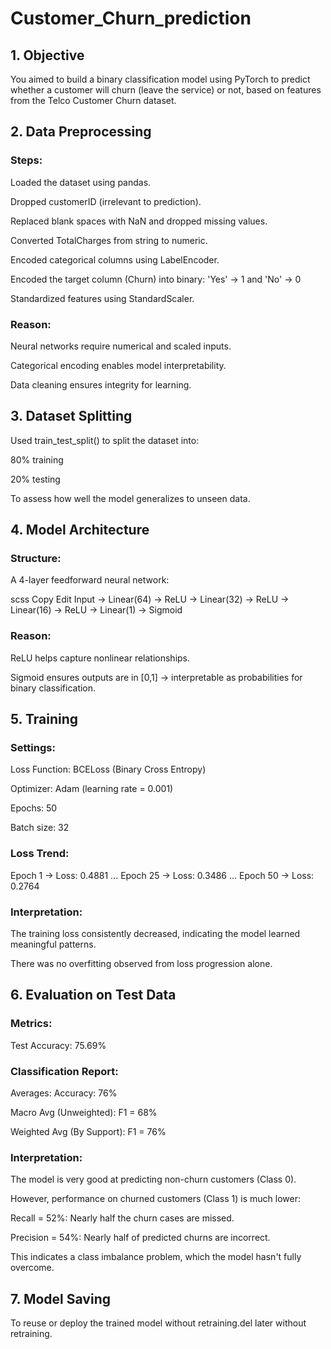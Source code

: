 # Customer_Churn_prediction

## 1. Objective
You aimed to build a binary classification model using PyTorch to predict whether a customer will churn (leave the service) or not, based on features from the Telco Customer Churn dataset.

## 2. Data Preprocessing
### Steps:
Loaded the dataset using pandas.

Dropped customerID (irrelevant to prediction).

Replaced blank spaces with NaN and dropped missing values.

Converted TotalCharges from string to numeric.

Encoded categorical columns using LabelEncoder.

Encoded the target column (Churn) into binary:
'Yes' → 1 and 'No' → 0

Standardized features using StandardScaler.

### Reason:
Neural networks require numerical and scaled inputs.

Categorical encoding enables model interpretability.

Data cleaning ensures integrity for learning.

## 3. Dataset Splitting
Used train_test_split() to split the dataset into:

80% training

20% testing

To assess how well the model generalizes to unseen data.

## 4. Model Architecture
### Structure:
A 4-layer feedforward neural network:

scss
Copy
Edit
Input → Linear(64) → ReLU → Linear(32) → ReLU → Linear(16) → ReLU → Linear(1) → Sigmoid
### Reason:
ReLU helps capture nonlinear relationships.

Sigmoid ensures outputs are in [0,1] → interpretable as probabilities for binary classification.

## 5. Training
### Settings:
Loss Function: BCELoss (Binary Cross Entropy)

Optimizer: Adam (learning rate = 0.001)

Epochs: 50

Batch size: 32

### Loss Trend:
Epoch 1 → Loss: 0.4881
...
Epoch 25 → Loss: 0.3486
...
Epoch 50 → Loss: 0.2764
### Interpretation:
The training loss consistently decreased, indicating the model learned meaningful patterns.

There was no overfitting observed from loss progression alone.

## 6. Evaluation on Test Data
### Metrics:
Test Accuracy: 75.69%
### Classification Report:
Averages:
Accuracy: 76%

Macro Avg (Unweighted): F1 = 68%

Weighted Avg (By Support): F1 = 76%

### Interpretation:
The model is very good at predicting non-churn customers (Class 0).

However, performance on churned customers (Class 1) is much lower:

Recall = 52%: Nearly half the churn cases are missed.

Precision = 54%: Nearly half of predicted churns are incorrect.

This indicates a class imbalance problem, which the model hasn't fully overcome.

## 7. Model Saving
To reuse or deploy the trained model without retraining.del later without retraining.
